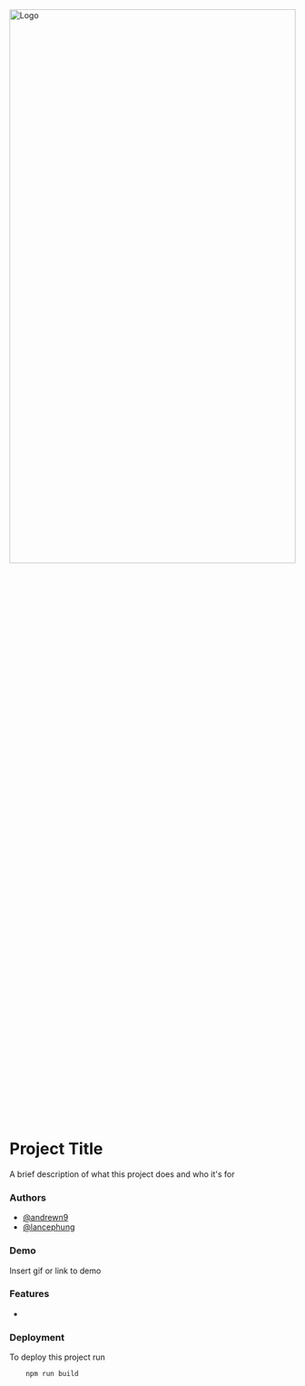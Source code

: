 <img src="https://dev-to-uploads.s3.amazonaws.com/uploads/articles/th5xamgrr6se0x5ro4g6.png" alt="Logo" width="100%" height="50%">


# Project Title

A brief description of what this project does and who it's for


### Authors

- [@andrewn9](https://www.github.com/andrewn9)
- [@lancephung](https://www.github.com/lancephung)


### Demo
Insert gif or link to demo


### Features

- 


### Deployment

To deploy this project run

```bash
    npm run build
```


